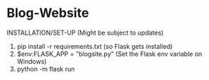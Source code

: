 # Blog-Website

INSTALLATION/SET-UP (Might be subject to updates)
1. pip install -r requirements.txt (so Flask gets installed)
2. $env:FLASK_APP = "blogsite.py" (Set the Flask env variable on Windows)
3. python -m flask run

